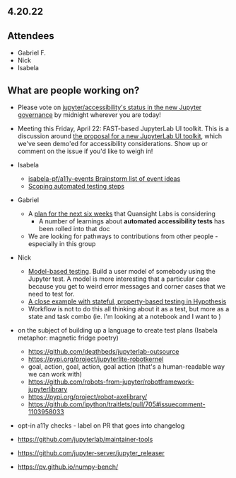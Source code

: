 ## 4.20.22

## Attendees

- Gabriel F.
- Nick
- Isabela

## What are people working on?

- Please vote on [jupyter/accessibility's status in the new Jupyter governance](https://github.com/jupyter/accessibility/issues/81) by midnight wherever you are today!

- Meeting this Friday, April 22: FAST-based JupyterLab UI toolkit. This is a discussion around [the proposal for a new JupyterLab UI toolkit](https://github.com/jupyterlab/team-compass/issues/143), which we've seen demo'ed for accessibility considerations. Show up or comment on the issue if you'd like to weigh in!

- Isabela
    - [isabela-pf/a11y-events Brainstorm list of event ideas](https://github.com/isabela-pf/a11y-events/issues/4)
    - [Scoping automated testing steps](https://docs.google.com/spreadsheets/d/1mUmZevaEI1HwZQ0uF5Rjhb9mGEJ71RAkjj-Lxr3sLZw/edit?usp=sharing)

- Gabriel
    - A [plan for the next six weeks](https://github.com/Quansight-Labs/jupyter-a11y-mgmt/issues/97) that Quansight Labs is considering
        - A number of learnings about **automated accessibility tests** has been rolled into that doc
    - We are looking for pathways to contributions from other people - especially in this group

- Nick
    - [Model-based testing](https://en.wikipedia.org/wiki/Model-based_testing). Build a user model of somebody using the Jupyter test. A model is more interesting that a particular case because you get to weird error messages and corner cases that we need to test for.
    - [A close example with stateful, property-based testing in Hypothesis](https://hypothesis.readthedocs.io/en/latest/stateful.html)
    - Workflow is not to do this all thinking about it as a test, but more as a state and task combo (ie. I'm looking at a notebook and I want to )

- on the subject of building up a language to create test plans (Isabela metaphor: magnetic fridge poetry)
    - https://github.com/deathbeds/jupyterlab-outsource
    - https://pypi.org/project/jupyterlite-robotkernel
    - goal, action, goal, action, goal action (that's a human-readable way we can work with)
    - https://github.com/robots-from-jupyter/robotframework-jupyterlibrary
    - https://pypi.org/project/robot-axelibrary/
    - https://github.com/ipython/traitlets/pull/705#issuecomment-1103958033

- opt-in a11y checks - label on PR that goes into changelog

- https://github.com/jupyterlab/maintainer-tools
- https://github.com/jupyter-server/jupyter_releaser
- https://pv.github.io/numpy-bench/